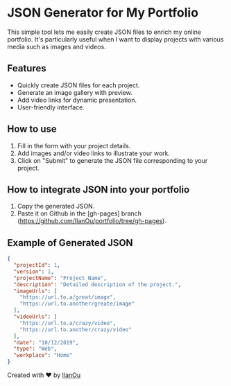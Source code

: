 # JSON Generator for My Portfolio

This simple tool lets me easily create JSON files to enrich my online portfolio. It's particularly useful when I want to display projects with various media such as images and videos.

## Features

- Quickly create JSON files for each project.
- Generate an image gallery with preview.
- Add video links for dynamic presentation.
- User-friendly interface.

## How to use

1. Fill in the form with your project details.
2. Add images and/or video links to illustrate your work.
3. Click on "Submit" to generate the JSON file corresponding to your project.

## How to integrate JSON into your portfolio

1. Copy the generated JSON.
2. Paste it on Github in the [gh-pages] branch (https://github.com/IlanOu/portfolio/tree/gh-pages).

## Example of Generated JSON

```json
{
  "projectId": 1,
  "version": 1,
  "projectName": "Project Name",
  "description": "Detailed description of the project.",
  "imageUrls": [
    "https://url.to.a/great/image",
    "https://url.to.another/greate/image"
  ],
  "videoUrls": [
    "https://url.to.a/crazy/video",
    "https://url.to.another/crazy/video"
  ],
  "date": "10/12/2019",
  "type": "Web",
  "workplace": "Home"
}
```

Created with ❤️ by [IlanOu](https://github.com/ilanou)
